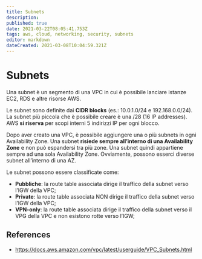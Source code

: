 ```yaml
---
title: Subnets
description: 
published: true
date: 2021-03-22T08:05:41.753Z
tags: aws, cloud, networking, security, subnets
editor: markdown
dateCreated: 2021-03-08T10:04:59.321Z
---
```


# Subnets

Una subnet è un segmento di una VPC in cui è possibile lanciare istanze EC2, RDS e altre risorse AWS.

Le subnet sono definite dai **CIDR blocks** (es.: 10.0.1.0/24 e 192.168.0.0/24). La subnet più piccola che è possibile creare è una /28 (16 IP addresses). 
AWS **si riserva** per scopi interni 5 indirizzi IP per ogni blocco.

Dopo aver creato una VPC, è possibile aggiungere una o più subnets in ogni Availability Zone. Una subnet **risiede sempre all’interno di una Availability Zone** e non può espandersi tra più zone. Una subnet quindi appartiene sempre ad una sola Availability Zone. 
Ovviamente, possono esserci diverse subnet all’interno di una AZ.

Le subnet possono essere classificate come:
- **Pubbliche**: la route table associata dirige il traffico della subnet verso l’IGW della VPC; 
- **Private**: la route table associata NON dirige il traffico della subnet verso l’IGW della VPC;
- **VPN-only**: la route table associata dirige il traffico della subnet verso il VPG della VPC e non esistono rotte verso l’IGW;

## References
- https://docs.aws.amazon.com/vpc/latest/userguide/VPC_Subnets.html